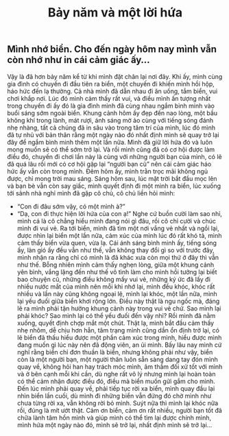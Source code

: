﻿---
title: Bảy năm và một lời hứa
published: 2025-09-07
description: 'Một buổi sáng trở lại biển sau bảy năm, mình viết lại cảm xúc cũ, kỷ niệm xưa, và những suy nghĩ chẳng thể nói thành lời. Biển vẫn như thế, chỉ có mình đã khác.'
image: ''
draft: false 
---

## Mình nhớ biển. Cho đến ngày hôm nay mình vẫn còn nhớ như in cái cảm giác ấy… 




Vậy là đã hơn bảy năm kể từ khi mình đặt chân lại nơi đây. Khi ấy, mình cùng gia đình có chuyến đi đầu tiên ra biển, một chuyến đi khiến mình hồi hộp, háo hức đến lạ thường. Cả nhà mình đã dẫn nhau đi ăn uống, tắm biển, vui chơi khắp nơi. Lúc đó mình cảm thấy rất vui, và điều mình ấn tượng nhất trong chuyến đi ấy đó là gia đình mình đã cùng nhau ngắm bình minh vào buổi sáng sớm ngoài biển. Khung cảnh hôm ấy đẹp đến nao lòng, một bầu không khí trong lành, mát rượi, ánh sáng mờ ảo cùng với tiếng sóng đánh nhẹ nhàng, tất cả chúng đã in sâu vào trong tâm trí của mình, lúc đó mình đã tự nhủ với bản thân rằng một ngày nào đó nhất định mình sẽ quay trở lại đây để ngắm bình minh thêm một lần nữa. Mình đã giữ lời hứa đó và luôn mong muốn sẽ có thể sớm trở lại. 
Và rồi mình cũng đã có cơ hội được làm điều đó, chuyến đi chơi lần này là cùng với những người bạn của mình, có lẽ đã quá lâu rồi mới có cơ hội gặp lại “người bạn cũ” nên cái cảm giác háo hức ấy vẫn còn trong mình. Đêm hôm ấy, mình trằn trọc mãi không ngủ được, chỉ mong trời mau sáng. Sáng hôm sau, lúc mặt trời bắt đầu mọc lên và bạn bè vẫn còn say giấc, mình quyết định đi một mình ra biển, lúc xuống tới sảnh nhà nghỉ mình đã gặp cô chủ, cô chủ liền hỏi mình: 
- “Con đi đâu sớm vậy, có một mình à?” 
- “Dạ, con đi thực hiện lời hứa của con ạ!”
Nghe cứ buồn cười làm sao nhỉ, mình cá là cô chẳng hiểu mình đang nói gì đâu, rồi cô chỉ cười và chúc mình đi vui vẻ. Ra tới biển, mình đã tìm một nơi vắng vẻ nhất và ngồi lại, được nhìn lại biển một lần nữa, cảm xúc của mình lúc đó rất khó tả, mình cảm thấy biển vừa quen, vừa lạ. Cái ánh sáng bình minh ấy, tiếng sóng ấy, làn gió ấy đều vẫn như thế, vẫn không thay đổi gì so với trước đây, mình nhận ra rằng chỉ có mình là đã khác xưa còn mọi thứ ở đây thì vẫn như thế. 
Bỗng nhiên mình cảm thấy nghẹn lòng, giữa một khung cảnh yên bình, vắng lặng đến như thế vô tình làm cho mình hồi tưởng lại biết bao chuyện cũ, những điều không mấy vui vẻ, những ký ức đã lấy đi nhiều nước mắt của mình nên mỗi khi nhớ lại, mình đều khóc, khóc rất nhiều và lần này cũng không ngoại lệ, mình lại khóc, một lần nữa, mình lại yếu đuối giữa biển khơi rộng lớn. Điều này thật là ngu ngốc mà, đáng lẽ ra mình phải tận hưởng khung cảnh này trong vui vẻ chứ. Sao mình lại phải khóc? Sao mình lại có thể yếu đuối đến vậy nhỉ? Rồi mình đã nằm xuống, quyết định chợp mắt một chút. Thật lạ, mình bắt đầu cảm thấy nhẹ nhõm, dễ chịu hơn hẳn, tâm trạng mình cũng dần ổn định trở lại, có lẽ biển đã thấu hiểu được một phần cảm xúc trong mình, hiểu được mình đang muốn gì lúc này nên đã động viên, an ủi mình. 
Bấy lâu nay mình cứ nghĩ rằng biển chỉ đơn thuần là biển, nhưng không phải như vậy, biển còn là một người bạn, một người thân luôn sẵn sàng dang tay đón mình quay về, không hỏi han hay trách móc mình, âm thầm đối xử tốt với mình và ở bên cạnh mỗi khi cần, dù nghe rất vô lý nhưng mình lại hoàn toàn có thể cảm nhận được điều đó, điều mà biển muốn gửi gắm cho mình. 
Đến lúc mình phải quay về, phải tiếp tục rời xa biển, mình quay đầu lại nhìn biển lần cuối, dù mình đi những biển vẫn đứng đó chờ mình như chưa từng rời xa, vẫn không rời bỏ mình. Suýt nữa thì mình lại khóc nữa rồi, đúng là mít ướt thật. Cảm ơn biển, cảm ơn rất nhiều, người bạn tốt đã chữa lành tâm hồn mình và giúp mình có thể tìm lại được chính mình, mình hứa một ngày nào đó, mình sẽ trở lại, nhất định mình sẽ trở lại…





